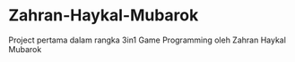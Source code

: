 # Zahran-Haykal-Mubarok
Project pertama dalam rangka 3in1 Game Programming oleh Zahran Haykal Mubarok

